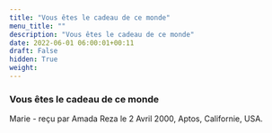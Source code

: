 ```yaml
---
title: "Vous êtes le cadeau de ce monde"
menu_title: ""
description: "Vous êtes le cadeau de ce monde"
date: 2022-06-01 06:00:01+00:11
draft: False
hidden: True
weight:
---
```

### Vous êtes le cadeau de ce monde

Marie - reçu par Amada Reza le 2 Avril 2000, Aptos, Californie, USA.



